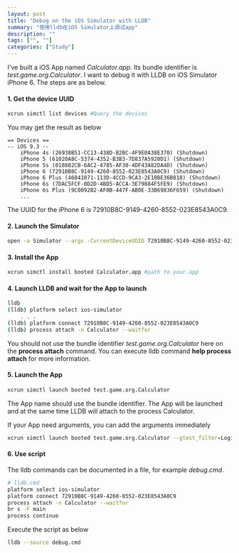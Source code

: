 ```yaml
---
layout: post
title: "Debug on the iOS Simulator with LLDB"
summary: "使用lldb在iOS Simulator上调试app"
description: ""
tags: ["", ""]
categories: ["Study"]
---
```

I've built a iOS App named *Calculator.app*. Its bundle identifier is *test.game.org.Calculator*. I want to debug it with LLDB on iOS Simulator iPhone 6. The steps are as below.

#### 1. Get the device UUID

```bash
xcrun simctl list devices #Query the devices
```

You may get the result as below

```
== Devices ==
-- iOS 9.3 --
    iPhone 4s (26938B51-CC13-438D-B2BC-4F9E0A38E370) (Shutdown)
    iPhone 5 (61020A8C-5374-4352-B3B3-7D837A5920D1) (Shutdown)
    iPhone 5s (018882CB-6AC2-4785-AF30-4DF43A82DA4D) (Shutdown)
    iPhone 6 (72910B8C-9149-4260-8552-023E8543A0C9) (Shutdown)
    iPhone 6 Plus (46841071-113D-4CCD-9CA3-2E10BE36B818) (Shutdown)
    iPhone 6s (7DAC5FCF-0D2D-4BD5-ACCA-3E79884F5FE9) (Shutdown)
    iPhone 6s Plus (9C0092B2-AF0B-447F-AB0E-33B69836F659) (Shutdown)
    ...
```

The UUID for the iPhone 6 is 72910B8C-9149-4260-8552-023E8543A0C9.

#### 2. Launch the Simulator 

```bash
open -a Simulator --args -CurrentDeviceUDID 72910B8C-9149-4260-8552-023E8543A0C9 #iPhone 6
```

#### 3. Install the App

```bash
xcrun simctl install booted Calculator.app #path to your.app
```

#### 4. Launch LLDB and wait for the App to launch

```bash
lldb
(lldb) platform select ios-simulator
    . . .
(lldb) platform connect 72910B8C-9149-4260-8552-023E8543A0C9
(lldb) process attach -n Calculator --waitfor
```

You should not use the bundle identifier *test.game.org.Calculator* here on the **process attach** command. You can execute lldb command **help process attach** for more information. 

#### 5. Launch the App

```bash
xcrun simctl launch booted test.game.org.Calculator
```

The App name should use the bundle identifier. The App will be launched and at the same time LLDB will attach to the process Calculator.

If your App need arguments, you can add the arguments immediately

```bash
xcrun simctl launch booted test.game.org.Calculator --gtest_filter=LoginCloudSecureMemoryTests.LoginWithWrongUsername
```

#### 6. Use script
The lldb commands can be documented in a file, for example *debug.cmd*. 

```bash
# lldb.cmd
platform select ios-simulator
platform connect 72910B8C-9149-4260-8552-023E8543A0C9
process attach -n Calculator --waitfor
br s -F main
process continue
```
Execute the script as below

```bash
lldb --source debug.cmd
```